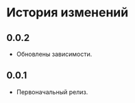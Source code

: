 История изменений
==================

0.0.2
-----

* Обновлены зависимости.

0.0.1
-----

* Первоначальный релиз.
